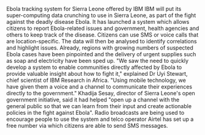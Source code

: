Ebola tracking system for Sierra Leone offered by IBM
IBM will put its super-computing data crunching to use in Sierra Leone, as part of the fight against the deadly disease Ebola.
It has launched a system which allows citizens to report Ebola-related issues and government, health agencies and others to keep track of the disease.
Citizens can use SMS or voice calls that are location-specific.
The data will then be analysed to identify correlations and highlight issues.
Already, regions with growing numbers of suspected Ebola cases have been pinpointed and the delivery of urgent supplies such as soap and electricity have been sped up.
"We saw the need to quickly develop a system to enable communities directly affected by Ebola to provide valuable insight about how to fight it," explained Dr Uyi Stewart, chief scientist of IBM Research in Africa.
"Using mobile technology, we have given them a voice and a channel to communicate their experiences directly to the government."
Khadija Sesay, director of Sierra Leone's open government initiative, said it had helped "open up a channel with the general public so that we can learn from their input and create actionable policies in the fight against Ebola".
Radio broadcasts are being used to encourage people to use the system and telco operator Airtel has set up a free number via which citizens are able to send SMS messages.
